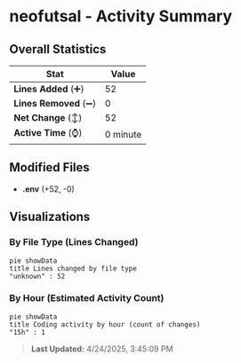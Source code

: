 # neofutsal - Activity Summary 

## Overall Statistics

| Stat                   | Value                                                             |
| ---------------------- | ----------------------------------------------------------------- |
| **Lines Added** (➕)   | 52                                          |
| **Lines Removed** (➖) | 0                                        |
| **Net Change** (↕)    | 52                |
| **Active Time** (⌚)   | 0 minute |


## Modified Files
- **.env** (+52, -0)

## Visualizations

### By File Type (Lines Changed)

```mermaid
pie showData
title Lines changed by file type
"unknown" : 52
```

### By Hour (Estimated Activity Count)

```mermaid
pie showData
title Coding activity by hour (count of changes)
"15h" : 1
```


> **Last Updated:** 4/24/2025, 3:45:09 PM
